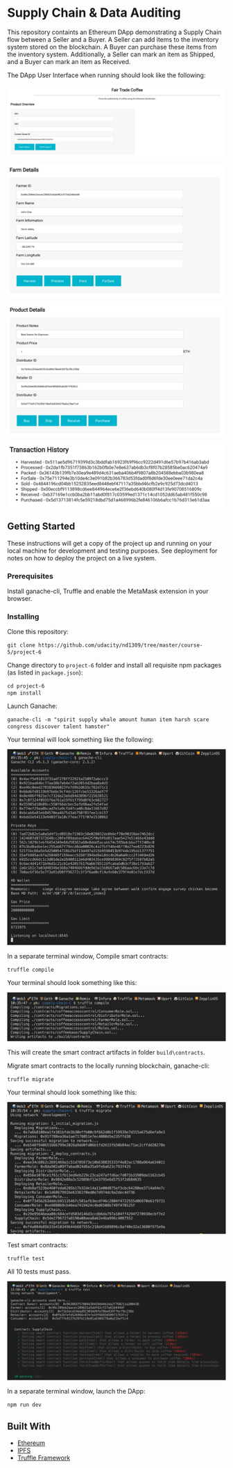 # Supply Chain & Data Auditing

This repository containts an Ethereum DApp demonstrating a Supply Chain flow
between a Seller and a Buyer. A Seller can add items to the inventory system stored
on the blockchain. A Buyer can purchase these items from the inventory system.
Additionally, a Seller can mark an item as Shipped, and a Buyer can
mark an item as Received.

The DApp User Interface when running should look like the following:

![truffle test](images/ftc_product_overview.png)

![truffle test](images/ftc_farm_details.png)

![truffle test](images/ftc_product_details.png)

![truffle test](images/ftc_transaction_history.png)

## Getting Started

These instructions will get a copy of the project up and running on your local
machine for development and testing purposes. See deployment for notes on how to
deploy the project on a live system.

### Prerequisites

Install ganache-cli, Truffle and enable the MetaMask extension in your browser.

### Installing

Clone this repository:

```
git clone https://github.com/udacity/nd1309/tree/master/course-5/project-6
```

Change directory to `project-6` folder and install all requisite npm packages
(as listed in `package.json`):

```
cd project-6
npm install
```

Launch Ganache:

```
ganache-cli -m "spirit supply whale amount human item harsh scare congress discover talent hamster"
```

Your terminal will look something like the following:

![truffle test](images/ganache-cli.png)

In a separate terminal window, Compile smart contracts:

```
truffle compile
```

Your terminal should look something like this:

![truffle test](images/truffle_compile.png)

This will create the smart contract artifacts in folder `build\contracts`.

Migrate smart contracts to the locally running blockchain, ganache-cli:

```
truffle migrate
```

Your terminal should look something like this:

![truffle test](images/truffle_migrate.png)

Test smart contracts:

```
truffle test
```

All 10 tests must pass.

![truffle test](images/truffle_test.png)

In a separate terminal window, launch the DApp:

```
npm run dev
```

## Built With

- [Ethereum](https://www.ethereum.org/)
- [IPFS](https://ipfs.io/)
- [Truffle Framework](http://truffleframework.com/)
